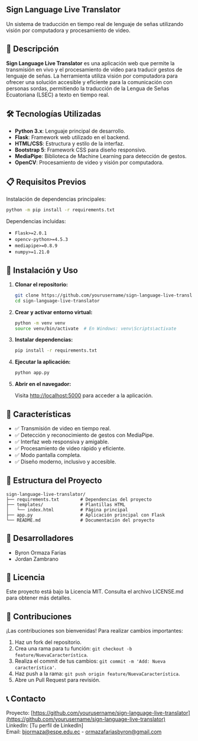 ## Sign Language Live Translator

Un sistema de traducción en tiempo real de lenguaje de señas utilizando visión por computadora y procesamiento de video.

## 🚀 Descripción

**Sign Language Live Translator** es una aplicación web que permite la transmisión en vivo y el procesamiento de video para traducir gestos de lenguaje de señas. La herramienta utiliza visión por computadora para ofrecer una solución accesible y eficiente para la comunicación con personas sordas, permitiendo la traducción de la Lengua de Señas Ecuatoriana (LSEC) a texto en tiempo real.

## 🛠️ Tecnologías Utilizadas

- **Python 3.x**: Lenguaje principal de desarrollo.
- **Flask**: Framework web utilizado en el backend.
- **HTML/CSS**: Estructura y estilo de la interfaz.
- **Bootstrap 5**: Framework CSS para diseño responsivo.
- **MediaPipe**: Biblioteca de Machine Learning para detección de gestos.
- **OpenCV**: Procesamiento de video y visión por computadora.

## 📋 Requisitos Previos

Instalación de dependencias principales:

```bash
python -m pip install -r requirements.txt
```

Dependencias incluidas:

- `Flask>=2.0.1`
- `opencv-python>=4.5.3`
- `mediapipe>=0.8.9`
- `numpy>=1.21.0`

## 🚀 Instalación y Uso

1. **Clonar el repositorio:**

    ```bash
    git clone https://github.com/yourusername/sign-language-live-translator.git
    cd sign-language-live-translator
    ```

2. **Crear y activar entorno virtual:**

    ```bash
    python -m venv venv
    source venv/bin/activate  # En Windows: venv\Scripts\activate
    ```

3. **Instalar dependencias:**

    ```bash
    pip install -r requirements.txt
    ```

4. **Ejecutar la aplicación:**

    ```bash
    python app.py
    ```

5. **Abrir en el navegador:**

    Visita [http://localhost:5000](http://localhost:5000) para acceder a la aplicación.

## 🔧 Características

- ✅ Transmisión de video en tiempo real.
- ✅ Detección y reconocimiento de gestos con MediaPipe.
- ✅ Interfaz web responsiva y amigable.
- ✅ Procesamiento de video rápido y eficiente.
- ✅ Modo pantalla completa.
- ✅ Diseño moderno, inclusivo y accesible.

## 📁 Estructura del Proyecto

```plaintext
sign-language-live-translator/
├── requirements.txt        # Dependencias del proyecto
├── templates/              # Plantillas HTML
│   └── index.html          # Página principal
├── app.py                  # Aplicación principal con Flask
└── README.md               # Documentación del proyecto
```

## 👥 Desarrolladores

- Byron Ormaza Farias
- Jordan Zambrano

## 📄 Licencia

Este proyecto está bajo la Licencia MIT. Consulta el archivo LICENSE.md para obtener más detalles.

## 🤝 Contribuciones

¡Las contribuciones son bienvenidas! Para realizar cambios importantes:

1. Haz un fork del repositorio.
2. Crea una rama para tu función: `git checkout -b feature/NuevaCaracterística`.
3. Realiza el commit de tus cambios: `git commit -m 'Add: Nueva característica'`.
4. Haz push a la rama: `git push origin feature/NuevaCaracterística`.
5. Abre un Pull Request para revisión.

## 📞 Contacto

Proyecto: [https://github.com/yourusername/sign-language-live-translator](https://github.com/yourusername/sign-language-live-translator)  
LinkedIn: [Tu perfil de LinkedIn]  
Email: bjormaza@espe.edu.ec - ormazafariasbyron@gmail.com
